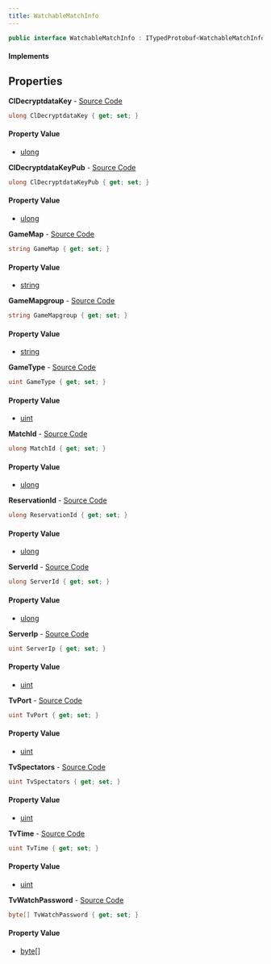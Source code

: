 ```yaml
---
title: WatchableMatchInfo
---
```


```csharp
public interface WatchableMatchInfo : ITypedProtobuf<WatchableMatchInfo>, INativeHandle
```

#### Implements

## Properties

**ClDecryptdataKey** - [Source Code](https://github.com/swiftly-solution/swiftlys2/blob/main/managed/src/SwiftlyS2.Generated/Protobufs/Interfaces/WatchableMatchInfo.cs#L28)

```csharp
ulong ClDecryptdataKey { get; set; }
```

#### Property Value

- [ulong](https://learn.microsoft.com/dotnet/api/system.uint64)

**ClDecryptdataKeyPub** - [Source Code](https://github.com/swiftly-solution/swiftlys2/blob/main/managed/src/SwiftlyS2.Generated/Protobufs/Interfaces/WatchableMatchInfo.cs#L31)

```csharp
ulong ClDecryptdataKeyPub { get; set; }
```

#### Property Value

- [ulong](https://learn.microsoft.com/dotnet/api/system.uint64)

**GameMap** - [Source Code](https://github.com/swiftly-solution/swiftlys2/blob/main/managed/src/SwiftlyS2.Generated/Protobufs/Interfaces/WatchableMatchInfo.cs#L40)

```csharp
string GameMap { get; set; }
```

#### Property Value

- [string](https://learn.microsoft.com/dotnet/api/system.string)

**GameMapgroup** - [Source Code](https://github.com/swiftly-solution/swiftlys2/blob/main/managed/src/SwiftlyS2.Generated/Protobufs/Interfaces/WatchableMatchInfo.cs#L37)

```csharp
string GameMapgroup { get; set; }
```

#### Property Value

- [string](https://learn.microsoft.com/dotnet/api/system.string)

**GameType** - [Source Code](https://github.com/swiftly-solution/swiftlys2/blob/main/managed/src/SwiftlyS2.Generated/Protobufs/Interfaces/WatchableMatchInfo.cs#L34)

```csharp
uint GameType { get; set; }
```

#### Property Value

- [uint](https://learn.microsoft.com/dotnet/api/system.uint32)

**MatchId** - [Source Code](https://github.com/swiftly-solution/swiftlys2/blob/main/managed/src/SwiftlyS2.Generated/Protobufs/Interfaces/WatchableMatchInfo.cs#L46)

```csharp
ulong MatchId { get; set; }
```

#### Property Value

- [ulong](https://learn.microsoft.com/dotnet/api/system.uint64)

**ReservationId** - [Source Code](https://github.com/swiftly-solution/swiftlys2/blob/main/managed/src/SwiftlyS2.Generated/Protobufs/Interfaces/WatchableMatchInfo.cs#L49)

```csharp
ulong ReservationId { get; set; }
```

#### Property Value

- [ulong](https://learn.microsoft.com/dotnet/api/system.uint64)

**ServerId** - [Source Code](https://github.com/swiftly-solution/swiftlys2/blob/main/managed/src/SwiftlyS2.Generated/Protobufs/Interfaces/WatchableMatchInfo.cs#L43)

```csharp
ulong ServerId { get; set; }
```

#### Property Value

- [ulong](https://learn.microsoft.com/dotnet/api/system.uint64)

**ServerIp** - [Source Code](https://github.com/swiftly-solution/swiftlys2/blob/main/managed/src/SwiftlyS2.Generated/Protobufs/Interfaces/WatchableMatchInfo.cs#L13)

```csharp
uint ServerIp { get; set; }
```

#### Property Value

- [uint](https://learn.microsoft.com/dotnet/api/system.uint32)

**TvPort** - [Source Code](https://github.com/swiftly-solution/swiftlys2/blob/main/managed/src/SwiftlyS2.Generated/Protobufs/Interfaces/WatchableMatchInfo.cs#L16)

```csharp
uint TvPort { get; set; }
```

#### Property Value

- [uint](https://learn.microsoft.com/dotnet/api/system.uint32)

**TvSpectators** - [Source Code](https://github.com/swiftly-solution/swiftlys2/blob/main/managed/src/SwiftlyS2.Generated/Protobufs/Interfaces/WatchableMatchInfo.cs#L19)

```csharp
uint TvSpectators { get; set; }
```

#### Property Value

- [uint](https://learn.microsoft.com/dotnet/api/system.uint32)

**TvTime** - [Source Code](https://github.com/swiftly-solution/swiftlys2/blob/main/managed/src/SwiftlyS2.Generated/Protobufs/Interfaces/WatchableMatchInfo.cs#L22)

```csharp
uint TvTime { get; set; }
```

#### Property Value

- [uint](https://learn.microsoft.com/dotnet/api/system.uint32)

**TvWatchPassword** - [Source Code](https://github.com/swiftly-solution/swiftlys2/blob/main/managed/src/SwiftlyS2.Generated/Protobufs/Interfaces/WatchableMatchInfo.cs#L25)

```csharp
byte[] TvWatchPassword { get; set; }
```

#### Property Value

- [byte](https://learn.microsoft.com/dotnet/api/system.byte)[]

